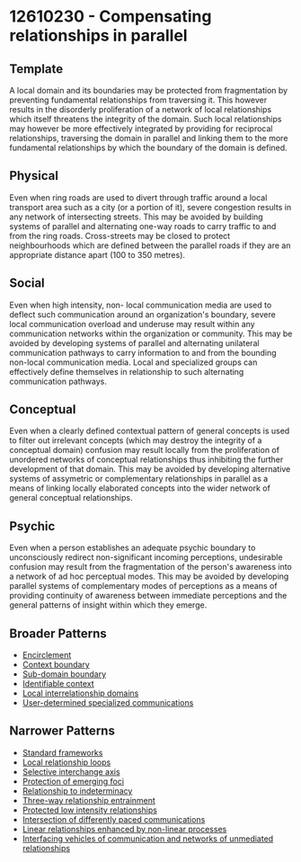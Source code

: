 # 12610230 - Compensating relationships in parallel

## Template

A local domain and its boundaries may be protected from fragmentation by preventing fundamental relationships from traversing it. This however results in the disorderly proliferation of a network of local relationships which itself threatens the integrity of the domain. Such local relationships may however be more effectively integrated by providing for reciprocal relationships, traversing the domain in parallel and linking them to the more fundamental relationships by which the boundary of the domain is defined.

## Physical

Even when ring roads are used to divert through traffic around a local transport area such as a city (or a portion of it), severe congestion results in any network of intersecting streets. This may be avoided by building systems of parallel and alternating one-way roads to carry traffic to and from the ring roads. Cross-streets may be closed to protect neighbourhoods which are defined between the parallel roads if they are an appropriate distance apart (100 to 350 metres).

## Social

Even when high intensity, non- local communication media are used to deflect such communication around an organization's boundary, severe local communication overload and underuse may result within any communication networks within the organization or community. This may be avoided by developing systems of parallel and alternating unilateral communication pathways to carry information to and from the bounding non-local communication media. Local and specialized groups can effectively define themselves in relationship to such alternating communication pathways.

## Conceptual

Even when a clearly defined contextual pattern of general concepts is used to filter out irrelevant concepts (which may destroy the integrity of a conceptual domain) confusion may result locally from the proliferation of unordered networks of conceptual relationships thus inhibiting the further development of that domain. This may be avoided by developing alternative systems of assymetric or complementary relationships in parallel as a means of linking locally elaborated concepts into the wider network of general conceptual relationships.

## Psychic

Even when a person establishes an adequate psychic boundary to unconsciously redirect non-significant incoming perceptions, undesirable confusion may result from the fragmentation of the person's awareness into a network of ad hoc perceptual modes. This may be avoided by developing parallel systems of complementary modes of perceptions as a means of providing continuity of awareness between immediate perceptions and the general patterns of insight within which they emerge.

## Broader Patterns

- [Encirclement](12610170)
- [Context boundary](12610150)
- [Sub-domain boundary](12610130)
- [Identifiable context](12610140)
- [Local interrelationship domains](12610110)
- [User-determined specialized communications](12610200)

## Narrower Patterns

- [Standard frameworks](12610380)
- [Local relationship loops](12610490)
- [Selective interchange axis](12610320)
- [Protection of emerging foci](12610570)
- [Relationship to indeterminacy](12610250)
- [Three-way relationship entrainment](12610500)
- [Protected low intensity relationships](12610550)
- [Intersection of differently paced communications](12610540)
- [Linear relationships enhanced by non-linear processes](12610510)
- [Interfacing vehicles of communication and networks of unmediated relationships](12610520)
